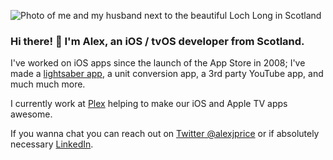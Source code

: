 ![Photo of me and my husband next to the beautiful Loch Long in Scotland](https://github.com/alexp2ad/alexp2ad/raw/master/Assets/header.jpg "Photo of me and my husband next to the beautiful Loch Long in Scotland")

### Hi there! 👋  I'm Alex, an iOS / tvOS developer from Scotland.

I've worked on iOS apps since the launch of the App Store in 2008; I've made a [lightsaber app](https://medium.com/@alexstevensonprice/love-lightsabers-and-10-years-of-the-app-store-8537f8eb09d5), a unit conversion app, a 3rd party YouTube app, and much much more.

I currently work at [Plex](http://plex.tv) helping to make our iOS and Apple TV apps awesome.

If you wanna chat you can reach out on [Twitter @alexjprice](https://twitter.com/alexjprice) or if absolutely necessary [LinkedIn](https://www.linkedin.com/in/alexjprice).
